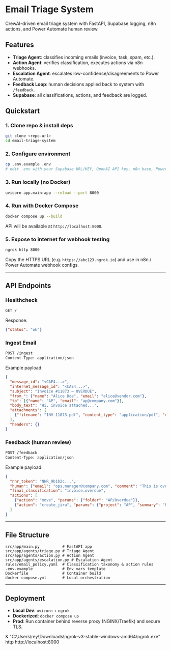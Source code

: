 # Email Triage System

CrewAI-driven email triage system with FastAPI, Supabase logging, n8n actions, and Power Automate human review.

## Features
- **Triage Agent**: classifies incoming emails (invoice, task, spam, etc.).
- **Action Agent**: verifies classification, executes actions via n8n webhooks.
- **Escalation Agent**: escalates low-confidence/disagreements to Power Automate.
- **Feedback Loop**: human decisions applied back to system with `/feedback`.
- **Supabase**: all classifications, actions, and feedback are logged.

## Quickstart

### 1. Clone repo & install deps
```bash
git clone <repo-url>
cd email-triage-system
```

### 2. Configure environment
```bash
cp .env.example .env
# edit .env with your Supabase URL/KEY, OpenAI API key, n8n base, Power Automate URL
```

### 3. Run locally (no Docker)
```bash
uvicorn app.main:app --reload --port 8000
```

### 4. Run with Docker Compose
```bash
docker compose up --build
```

API will be available at `http://localhost:8000`.

### 5. Expose to internet for webhook testing
```bash
ngrok http 8000
```
Copy the HTTPS URL (e.g. `https://abc123.ngrok.io`) and use in n8n / Power Automate webhook configs.

---

## API Endpoints

### Healthcheck
```bash
GET /
```
Response:
```json
{"status": "ok"}
```

### Ingest Email
```bash
POST /ingest
Content-Type: application/json
```
Example payload:
```json
{
  "message_id": "<CAE4...>",
  "internet_message_id": "<CAE4...>",
  "subject": "Invoice #11873 – OVERDUE",
  "from_": {"name": "Alice Doe", "email": "alice@vendor.com"},
  "to": [{"name": "AP", "email": "ap@company.com"}],
  "body_text": "Hi, invoice attached...",
  "attachments": [
    {"filename": "INV-11873.pdf", "content_type": "application/pdf", "download_url": "https://..."}
  ],
  "headers": {}
}
```

### Feedback (human review)
```bash
POST /feedback
Content-Type: application/json
```
Example payload:
```json
{
  "nhr_token": "NHR_9b1b2c...",
  "human": {"email": "ops.manager@company.com", "comment": "This is overdue."},
  "final_classification": "invoice.overdue",
  "actions": [
    {"action": "move", "params": {"folder": "AP/Overdue"}},
    {"action": "create_jira", "params": {"project": "AP", "summary": "Pay vendor invoice #11873"}}
  ]
}
```

---

## File Structure
```
src/app/main.py          # FastAPI app
src/app/agents/triage.py # Triage Agent
src/app/agents/action.py # Action Agent
src/app/agents/escalation.py # Escalation Agent
rules/email_policy.yaml  # Classification taxonomy & action rules
.env.example             # Env vars template
Dockerfile               # Container build
docker-compose.yml       # Local orchestration
```

---

## Deployment
- **Local Dev**: `uvicorn` + `ngrok`
- **Dockerized**: `docker compose up`
- **Prod**: Run container behind reverse proxy (NGINX/Traefik) and secure TLS.

& "C:\Users\rey\Downloads\ngrok-v3-stable-windows-amd64\ngrok.exe" http http://localhost:8000